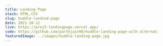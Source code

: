 ```yaml
---
title: Landing Page
stack: HTML,CSS
slug: huddle-landind-page
date: 2021-10-12
live: https://proj5-landingpage.vercel.app/
code: https://github.com/parthjain98/huddle-landing-page-with-alternating-feature-blocks-master
featuredImage: ../images/huddle-landing-page.jpg
---
```

